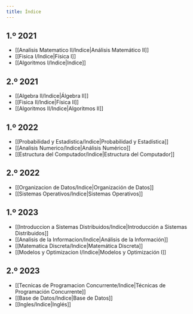 ```yaml
---
title: Índice
---
```


## 1.º 2021

- [[Analisis Matematico II/Indice|Análisis Matemático II]]
- [[Fisica I/Indice|Física I]]
- [[Algoritmos I/Indice|Indice]]

## 2.º 2021

- [[Algebra II/Indice|Álgebra II]]
- [[Fisica II/Indice|Física II]]
- [[Algoritmos II/Indice|Algoritmos II]]

## 1.º 2022

- [[Probabilidad y Estadistica/Indice|Probabilidad y Estadística]]
- [[Analisis Numerico/Indice|Análisis Numérico]]
- [[Estructura del Computador/Indice|Estructura del Computador]]

## 2.º 2022

- [[Organizacion de Datos/Indice|Organización de Datos]]
- [[Sistemas Operativos/Indice|Sistemas Operativos]]

## 1.º 2023

- [[Introduccion a Sistemas Distribuidos/Indice|Introducción a Sistemas Distribuidos]]
- [[Analisis de la Informacion/Indice|Análisis de la Información]]
- [[Matematica Discreta/Indice|Matemática Discreta]]
- [[Modelos y Optimizacion I/Indice|Modelos y Optimización I]]

## 2.º 2023

- [[Tecnicas de Programacion Concurrente/Indice|Técnicas de Programación Concurrente]]
- [[Base de Datos/Indice|Base de Datos]]
- [[Ingles/Indice|Inglés]]
